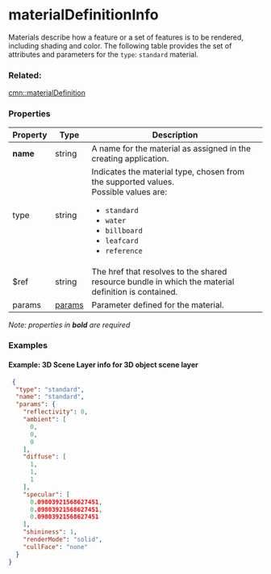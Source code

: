 # materialDefinitionInfo

Materials describe how a feature or a set of features is to be rendered, including shading and color. The following table provides the set of attributes and parameters for the `type`: `standard` material.

### Related:

[cmn::materialDefinition](materialDefinition.cmn.md)
### Properties

| Property | Type | Description |
| --- | --- | --- |
| **name** | string | A name for the material as assigned in the creating application. |
| type | string | Indicates the material type, chosen from the supported values.<div>Possible values are:<ul><li>`standard`</li><li>`water`</li><li>`billboard`</li><li>`leafcard`</li><li>`reference`</li></ul></div> |
| $ref | string | The href that resolves to the shared resource bundle in which the material definition is contained. |
| params | [params](params.cmn.md) | Parameter defined for the material. |

*Note: properties in **bold** are required*

### Examples 

#### Example: 3D Scene Layer info for 3D object scene layer 

```json
 {
  "type": "standard",
  "name": "standard",
  "params": {
    "reflectivity": 0,
    "ambient": [
      0,
      0,
      0
    ],
    "diffuse": [
      1,
      1,
      1
    ],
    "specular": [
      0.09803921568627451,
      0.09803921568627451,
      0.09803921568627451
    ],
    "shininess": 1,
    "renderMode": "solid",
    "cullFace": "none"
  }
} 
```

